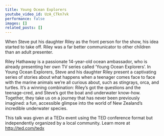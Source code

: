 ```yaml
---
title: Young Ocean Explorers
youtube_video_id: UzA_CTkn7vk
performance: false
images: []
related_posts: []
---
```


When Steve put his daughter Riley as the front person for the show, his idea started to take off. Riley was a far better communicator to other children than an adult presenter.

Riley Hathaway is a passionate 14-year-old ocean ambassador, who is already presenting her own TV series called ‘Young Ocean Explorers’. In Young Ocean Explorers, Steve and his daughter Riley present a captivating series of stories about what happens when a teenager comes face to face with the marine animals we’re all curious about, such as stingrays, orca, and turtles. It’s a winning combination: Riley’s got the questions and the teenage-cred, and Steve’s got the boat and underwater know-how. Together, they take us on a journey that has never been previously imagined: a fun, accessible glimpse into the world of New Zealand’s incredible underwater species.

This talk was given at a TEDx event using the TED conference format but independently organized by a local community. Learn more at http://ted.com/tedx
